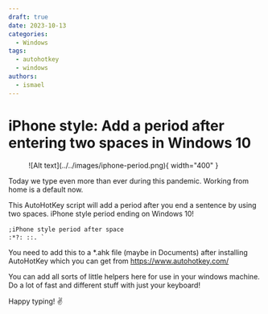 ```yaml
---
draft: true
date: 2023-10-13
categories:
  - Windows
tags:
  - autohotkey
  - windows
authors:
  - ismael
---
```


# iPhone style: Add a period after entering two spaces in Windows 10



<figure markdown>
  ![Alt text](../../images/iphone-period.png){ width="400" }
  <figcaption></figcaption>
</figure>

Today we type even more than ever during this pandemic. Working from home is a default now.

This AutoHotKey script will add a period after you end a sentence by using two spaces. iPhone style period ending on Windows 10!
<!-- more -->
``` ah
;iPhone style period after space
:*?: ::. `
```

You need to add this to a *.ahk file (maybe in Documents) after installing AutoHotKey which you can get from https://www.autohotkey.com/

You can add all sorts of little helpers here for use in your windows machine. Do a lot of fast and different stuff with just your keyboard!

Happy typing! ✌
